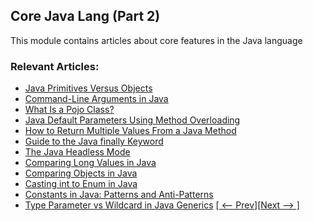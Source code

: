 ## Core Java Lang (Part 2)

This module contains articles about core features in the Java language

### Relevant Articles: 
- [Java Primitives Versus Objects](https://www.baeldung.com/java-primitives-vs-objects)
- [Command-Line Arguments in Java](https://www.baeldung.com/java-command-line-arguments)
- [What Is a Pojo Class?](https://www.baeldung.com/java-pojo-class)
- [Java Default Parameters Using Method Overloading](https://www.baeldung.com/java-default-parameters-method-overloading)
- [How to Return Multiple Values From a Java Method](https://www.baeldung.com/java-method-return-multiple-values)
- [Guide to the Java finally Keyword](https://www.baeldung.com/java-finally-keyword)
- [The Java Headless Mode](https://www.baeldung.com/java-headless-mode)
- [Comparing Long Values in Java](https://www.baeldung.com/java-compare-long-values)
- [Comparing Objects in Java](https://www.baeldung.com/java-comparing-objects)
- [Casting int to Enum in Java](https://www.baeldung.com/java-cast-int-to-enum)
- [Constants in Java: Patterns and Anti-Patterns](https://www.baeldung.com/java-constants-good-practices)
- [Type Parameter vs Wildcard in Java Generics](https://www.baeldung.com/java-generics-type-parameter-vs-wildcard)
[[ <-- Prev]](/core-java-modules/core-java-lang)[[Next --> ]](/core-java-modules/core-java-lang-3)
